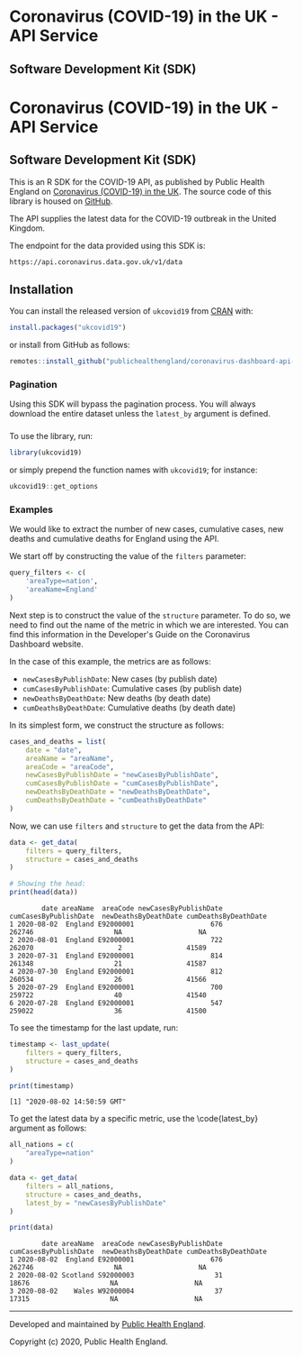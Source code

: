 # Coronavirus (COVID-19) in the UK - API Service

## Software Development Kit (SDK)


<!-- badges: start -->
<!-- badges: end -->

# Coronavirus (COVID-19) in the UK - API Service

## Software Development Kit (SDK)


This is an R SDK for the COVID-19 API, as published by Public Health England
on [Coronavirus (COVID-19) in the UK](https://api.coronavirus.data.gov.uk/). 
The source code of this library is housed on [GitHub](https://github.com/publichealthengland/coronavirus-dashboard-api-r-sdk).

The API supplies the latest data for the COVID-19 outbreak in the United Kingdom. 


The endpoint for the data provided using this SDK is:

    https://api.coronavirus.data.gov.uk/v1/data


## Installation

You can install the released version of `ukcovid19` from [CRAN](https://CRAN.R-project.org) with:

``` r
install.packages("ukcovid19")
```

or install from GitHub as follows:

``` r
remotes::install_github("publichealthengland/coronavirus-dashboard-api-R-sdk")
```

### Pagination

Using this SDK will bypass the pagination process. You will always download the entire
dataset unless the `latest_by` argument is defined.


### 

To use the library, run:

``` r
library(ukcovid19)
```

or simply prepend the function names with `ukcovid19`; for instance:

``` r
ukcovid19::get_options
```

### Examples

We would like to extract the number of new cases, cumulative cases, new deaths and
cumulative deaths for England using the API.

We start off by constructing the value of the `filters` parameter:

``` r
query_filters <- c(
    'areaType=nation',
    'areaName=England'
)
```

Next step is to construct the value of the `structure` parameter. To do so, we need to
find out the name of the metric in which we are interested. You can find this information
in the Developer's Guide on the Coronavirus Dashboard website.

In the case of this example, the metrics are as follows:

- `newCasesByPublishDate`: New cases (by publish date)
- `cumCasesByPublishDate`: Cumulative cases (by publish date)
- `newDeathsByDeathDate`: New deaths (by death date)
- `cumDeathsByDeathDate`: Cumulative deaths (by death date)

In its simplest form, we construct the structure as follows:

``` r 
cases_and_deaths = list(
    date = "date",
    areaName = "areaName",
    areaCode = "areaCode",
    newCasesByPublishDate = "newCasesByPublishDate",
    cumCasesByPublishDate = "cumCasesByPublishDate",
    newDeathsByDeathDate = "newDeathsByDeathDate",
    cumDeathsByDeathDate = "cumDeathsByDeathDate"
)
```

Now, we can use `filters` and `structure` to get the data from the API:

``` r
data <- get_data(
    filters = query_filters, 
    structure = cases_and_deaths
)

# Showing the head:
print(head(data))
```

            date areaName  areaCode newCasesByPublishDate cumCasesByPublishDate  newDeathsByDeathDate cumDeathsByDeathDate
    1 2020-08-02  England E92000001                   676                262746                    NA                   NA
    2 2020-08-01  England E92000001                   722                262070                     2                41589
    3 2020-07-31  England E92000001                   814                261348                    21                41587
    4 2020-07-30  England E92000001                   812                260534                    26                41566
    5 2020-07-29  England E92000001                   700                259722                    40                41540
    6 2020-07-28  England E92000001                   547                259022                    36                41500


To see the timestamp for the last update, run:

``` r
timestamp <- last_update(
    filters = query_filters, 
    structure = cases_and_deaths
)

print(timestamp)
```

    [1] "2020-08-02 14:50:59 GMT"


To get the latest data by a specific metric, use the \code{latest_by} argument as follows:

``` r
all_nations = c(
    "areaType=nation"
)

data <- get_data(
    filters = all_nations, 
    structure = cases_and_deaths,
    latest_by = "newCasesByPublishDate"
)

print(data)
```

            date areaName  areaCode newCasesByPublishDate cumCasesByPublishDate  newDeathsByDeathDate cumDeathsByDeathDate
    1 2020-08-02  England E92000001                   676                262746                    NA                   NA
    2 2020-08-02 Scotland S92000003                    31                 18676                    NA                   NA
    3 2020-08-02    Wales W92000004                    37                 17315                    NA                   NA


-----------

Developed and maintained by [Public Health England](http://coronavirus.data.gov.uk/).

Copyright (c) 2020, Public Health England.
